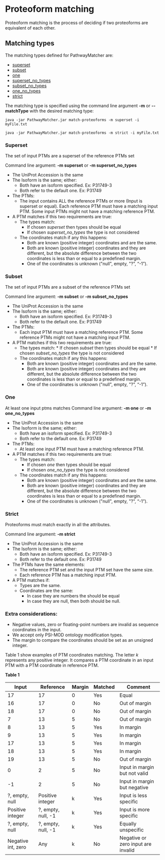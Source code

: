 # Proteoform matching

Proteoform matching is the process of deciding if two proteoforms are equivalent of each other. 

## Matching types

The matching types defined for PathwayMatcher are:

* [superset](#superset) 
* [subset](#subset)
* [one](#one)
* [superset_no_types](#superset)
* [subset_no_types](#subset)
* [one_no_types](#one)
* [strict](#strict)

The matching type is specified using the command line argument __-m__ or __--matchType__ with the desired
matching type:
~~~~
java -jar PathwayMatcher.jar match-proteoforms -m superset -i myFile.txt
~~~~

~~~~
java -jar PathwayMatcher.jar match-proteoforms -m strict -i myFile.txt
~~~~

### Superset

The set of input PTMs are a superset of the reference PTMs set

Command line argument: __-m superset__ or __-m superset_no_types__ <br>

* The UniProt Accession is the same
* The Isoform is the same; either:
   * Both have an isoform specified. Ex: P31749-3 
   * Both refer to the default one. Ex: P31749 
* The PTMs:
   * The input contains ALL the reference PTMs or more (Input is superset or equal). 
   Each reference PTM must have a matching input PTM. Some input
   PTMs might not have a matching reference PTM.  
* A PTM matches if this two requirements are true:
   * The types match:
      * If chosen _superset_ then types should be equal
      * If chosen _superset_no_types_ the type is not considered
   * The coordinates match if any this happens:
      * Both are known (positive integer) coordinates and are the same.
      *	Both are known (positive integer) coordinates and they are different, but the absolute difference between the two coordinates is less than or equal to a predefined margin.
      * One of the coordinates is unknown ("null", empty, "?", “-1”). 


### Subset

The set of input PTMs are a subset of the reference PTMs set

Command line argument: __-m subset__ or __-m subset_no_types__ <br>

* The UniProt Accession is the same
* The Isoform is the same; either:
   * Both have an isoform specified. Ex: P31749-3 
   * Both refer to the default one. Ex: P31749 
* The PTMs:
   * Each input PTM must have a matching reference PTM. Some reference PTMs might not have 
   a matching input PTM.  
* A PTM matches if this two requirements are true:
   * The types match:
         * If chosen _subset_ then types should be equal
         * If chosen _subset_no_types_ the type is not considered
   * The coordinates match if any this happens:
      * Both are known (positive integer) coordinates and are the same.
      *	Both are known (positive integer) coordinates and they are different, but the absolute difference between the two coordinates is less than or equal to a predefined margin.
      * One of the coordinates is unknown ("null", empty, "?", “-1”). 

### One

At least one input ptms matches
Command line argument: __-m one__ or __-m one_no_types__ <br>

* The UniProt Accession is the same
* The Isoform is the same; either:
   * Both have an isoform specified. Ex: P31749-3 
   * Both refer to the default one. Ex: P31749 
* The PTMs:
   * At least one input PTM must have a matching reference PTM. 
* A PTM matches if this two requirements are true:
   * The types match:
      * If chosen _one_ then types should be equal
      * If chosen _one_no_types_ the type is not considered
   * The coordinates match if any this happens:
      * Both are known (positive integer) coordinates and are the same.
      *	Both are known (positive integer) coordinates and they are different, but the absolute difference between the two coordinates is less than or equal to a predefined margin.
      * One of the coordinates is unknown ("null", empty, "?", “-1”). 

### Strict

Proteoforms must match exactly in all the attributes.

Command line argument: __-m strict__  <br>

* The UniProt Accession is the same
* The Isoform is the same; either:
   *	Both have an isoform specified. Ex: P31749-3 
   * 	Both refer to the default one. Ex: P31749 
* The PTMs have the same elements:
   * The reference PTM set and the input PTM set have the same size.
   * Each reference PTM has a matching input PTM.
* A PTM matches if:
   * Types are the same.
   * Coordinates are the same:
      * In case they are numbers the should be equal
      * In case they are null, then both should be null.

### Extra considerations:
* Negative values, zero or floating-point numbers are invalid as sequence coordinates in the input.
* We accept only PSI-MOD ontology modification types.
* The margin to compare the coordinates should be set as an unsigned integer.

Table 1 show examples of PTM coordinates matching. The letter _k_ represents any positive integer. 
It compares a PTM coordinate in an input PTM with a PTM coordinate in reference PTM.

__Table 1__

| Input | Reference | Margin | Matched | Comment | 
| --- | --- |--- | --- | --- | 
| 17 | 17 | 0 | Yes | Equal |
| 16 | 17 | 0 |	No | Out of margin |
| 18 | 17 |	0 |	No | Out of margin |
| 7	| 13 | 5 | No |	Out of margin |
| 8	| 13 | 5 | Yes | In margin |
| 9	| 13 | 5 | Yes | In margin |
| 17 | 13 | 5 |	Yes | In margin |
| 18 | 13 | 5 | Yes | In margin |
| 19 | 13 |	5 |	No | Out of margin |
| 0 | 2 | 5 | No | Input in margin but not valid |
| -1 | 2 | 5 | No |	Input in margin but negative |
|?, empty, null | Positive integer | k | Yes | Input is less specific |
| Positive integer | ?, empty, null, -1 | k | Yes | Input is more specific |
|?, empty, null | ?, empty, null, -1 | k | Yes | Equally unspecific |
| Negative int, zero | Any | k | No | Negative or zero input are invalid |


